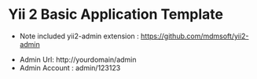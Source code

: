 Yii 2 Basic Application Template
================================

* Note included yii2-admin extension : https://github.com/mdmsoft/yii2-admin
- Admin Url: http://yourdomain/admin
- Admin Account : admin/123123
